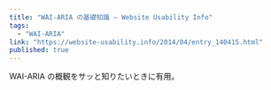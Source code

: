 ```yaml
---
title: "WAI-ARIA の基礎知識 — Website Usability Info"
tags:
  - "WAI-ARIA"
link: "https://website-usability.info/2014/04/entry_140415.html"
published: true
---
```


WAI-ARIA の概観をサッと知りたいときに有用。
